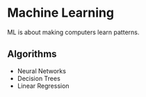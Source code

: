 # Machine Learning

ML is about making computers learn patterns.

## Algorithms
- Neural Networks
- Decision Trees
- Linear Regression